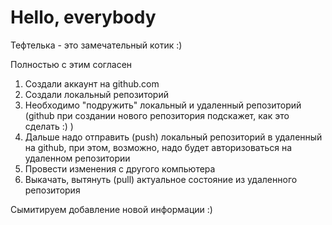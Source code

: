 # Hello, everybody

Тефтелька - это замечательный котик :)

Полностью с этим согласен

1. Создали аккаунт на github.com
2. Создали локальный репозиторий
3. Необходимо "подружить" локальный и удаленный репозиторий (github при создании нового репозитория подскажет, как это сделать :) )
4. Дальше надо отправить (push) локальный репозиторий в удаленный на github, при этом, возможно, надо будет авторизоваться на удаленном репозитории
5. Провести изменения с другого компьютера
6. Выкачать, вытянуть (pull) актуальное состояние из удаленного репозитория

Сымитируем добавление новой информации :)
